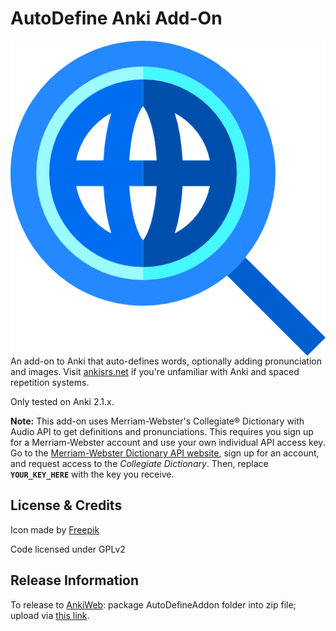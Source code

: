 AutoDefine Anki Add-On
==========
<img align="right" src="AutoDefineAddon/images/icon512.png">

An add-on to Anki that auto-defines words, optionally adding pronunciation and images. Visit [ankisrs.net](http://ankisrs.net/) if you're unfamiliar with Anki and spaced repetition systems.

Only tested on Anki 2.1.x.

**Note:** This add-on uses Merriam-Webster's Collegiate® Dictionary with Audio API to get definitions and pronunciations. This requires you sign up for a Merriam-Webster account and use your own individual API access key. Go to the [Merriam-Webster Dictionary API website](http://www.dictionaryapi.com/), sign up for an account, and request access to the *Collegiate Dictionary*. Then, replace **`YOUR_KEY_HERE`** with the key you receive. 

## License & Credits
Icon made by [Freepik](https://www.freepik.com/)

Code licensed under GPLv2

## Release Information

To release to [AnkiWeb](https://ankiweb.net):  package AutoDefineAddon folder into zip file; upload via [this link](https://ankiweb.net/shared/upload?id=2136497008).